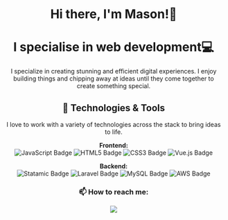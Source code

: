 <h1 align="center">Hi there, I'm Mason!👋</h1>
<h1 align="center">I specialise in web development💻</h1>

<p align="center">
I specialize in creating stunning and efficient digital experiences. I enjoy building things and chipping away at ideas until they come together to create something special.
</p>

<h2 align="center">🔧 Technologies & Tools</h2>
<p align="center">I love to work with a variety of technologies across the stack to bring ideas to life.</p>

<p align="center">
  <!-- Frontend -->
  <b>Frontend:</b><br/>
  <img src="https://img.shields.io/badge/JavaScript-F7DF1E?style=for-the-badge&logo=javascript&logoColor=black" alt="JavaScript Badge"/>
  <img src="https://img.shields.io/badge/HTML5-E34F26?style=for-the-badge&logo=html5&logoColor=white" alt="HTML5 Badge"/>
  <img src="https://img.shields.io/badge/CSS3-1572B6?style=for-the-badge&logo=css3&logoColor=white" alt="CSS3 Badge"/>
  <img src="https://img.shields.io/badge/Vue.js-4FC08D?style=for-the-badge&logo=vue.js&logoColor=white" alt="Vue.js Badge"/>
</p>

<p align="center">
  <!-- Backend -->
  <b>Backend:</b><br/>
 <img src="https://img.shields.io/badge/Statamic-FF269E?style=for-the-badge&logo=statamic&logoColor=white" alt="Statamic Badge"/>
  <img src="https://img.shields.io/badge/Laravel-F55247?style=for-the-badge&logo=laravel&logoColor=white" alt="Laravel Badge"/>
  <img src="https://img.shields.io/badge/MySQL-4479A1?style=for-the-badge&logo=mysql&logoColor=white" alt="MySQL Badge"/>
  <img src="https://img.shields.io/badge/AWS-232F3E?style=for-the-badge&logo=amazon-aws&logoColor=white" alt="AWS Badge"/>
</p>

<h3 align="center">📫 How to reach me:</h3>
<p align="center">
<a href="https://www.linkedin.com/in/your-profile/"><img src="https://img.shields.io/badge/LinkedIn-0077B5?style=for-the-badge&logo=linkedin&logoColor=white"></a>
</p>
